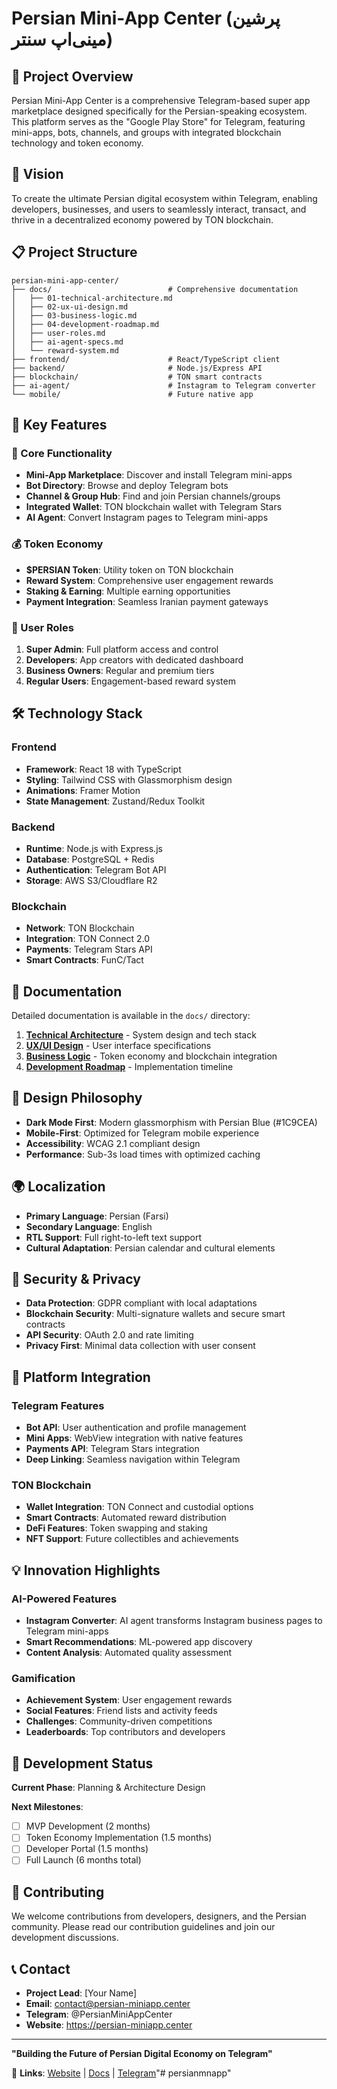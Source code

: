 # Persian Mini-App Center (پرشین مینی‌اپ سنتر)

## 🌟 Project Overview

Persian Mini-App Center is a comprehensive Telegram-based super app marketplace designed specifically for the Persian-speaking ecosystem. This platform serves as the "Google Play Store" for Telegram, featuring mini-apps, bots, channels, and groups with integrated blockchain technology and token economy.

## 🎯 Vision

To create the ultimate Persian digital ecosystem within Telegram, enabling developers, businesses, and users to seamlessly interact, transact, and thrive in a decentralized economy powered by TON blockchain.

## 📋 Project Structure

```
persian-mini-app-center/
├── docs/                          # Comprehensive documentation
│   ├── 01-technical-architecture.md
│   ├── 02-ux-ui-design.md
│   ├── 03-business-logic.md
│   ├── 04-development-roadmap.md
│   ├── user-roles.md
│   ├── ai-agent-specs.md
│   └── reward-system.md
├── frontend/                      # React/TypeScript client
├── backend/                       # Node.js/Express API
├── blockchain/                    # TON smart contracts
├── ai-agent/                      # Instagram to Telegram converter
└── mobile/                        # Future native app
```

## 🚀 Key Features

### 🎯 Core Functionality
- **Mini-App Marketplace**: Discover and install Telegram mini-apps
- **Bot Directory**: Browse and deploy Telegram bots
- **Channel & Group Hub**: Find and join Persian channels/groups
- **Integrated Wallet**: TON blockchain wallet with Telegram Stars
- **AI Agent**: Convert Instagram pages to Telegram mini-apps

### 💰 Token Economy
- **$PERSIAN Token**: Utility token on TON blockchain
- **Reward System**: Comprehensive user engagement rewards
- **Staking & Earning**: Multiple earning opportunities
- **Payment Integration**: Seamless Iranian payment gateways

### 👥 User Roles
1. **Super Admin**: Full platform access and control
2. **Developers**: App creators with dedicated dashboard
3. **Business Owners**: Regular and premium tiers
4. **Regular Users**: Engagement-based reward system

## 🛠 Technology Stack

### Frontend
- **Framework**: React 18 with TypeScript
- **Styling**: Tailwind CSS with Glassmorphism design
- **Animations**: Framer Motion
- **State Management**: Zustand/Redux Toolkit

### Backend
- **Runtime**: Node.js with Express.js
- **Database**: PostgreSQL + Redis
- **Authentication**: Telegram Bot API
- **Storage**: AWS S3/Cloudflare R2

### Blockchain
- **Network**: TON Blockchain
- **Integration**: TON Connect 2.0
- **Payments**: Telegram Stars API
- **Smart Contracts**: FunC/Tact

## 📖 Documentation

Detailed documentation is available in the `docs/` directory:

1. **[Technical Architecture](docs/01-technical-architecture.md)** - System design and tech stack
2. **[UX/UI Design](docs/02-ux-ui-design.md)** - User interface specifications
3. **[Business Logic](docs/03-business-logic.md)** - Token economy and blockchain integration
4. **[Development Roadmap](docs/04-development-roadmap.md)** - Implementation timeline

## 🎨 Design Philosophy

- **Dark Mode First**: Modern glassmorphism with Persian Blue (#1C9CEA)
- **Mobile-First**: Optimized for Telegram mobile experience
- **Accessibility**: WCAG 2.1 compliant design
- **Performance**: Sub-3s load times with optimized caching

## 🌍 Localization

- **Primary Language**: Persian (Farsi)
- **Secondary Language**: English
- **RTL Support**: Full right-to-left text support
- **Cultural Adaptation**: Persian calendar and cultural elements

## 🔐 Security & Privacy

- **Data Protection**: GDPR compliant with local adaptations
- **Blockchain Security**: Multi-signature wallets and secure smart contracts
- **API Security**: OAuth 2.0 and rate limiting
- **Privacy First**: Minimal data collection with user consent

## 📱 Platform Integration

### Telegram Features
- **Bot API**: User authentication and profile management
- **Mini Apps**: WebView integration with native features
- **Payments API**: Telegram Stars integration
- **Deep Linking**: Seamless navigation within Telegram

### TON Blockchain
- **Wallet Integration**: TON Connect and custodial options
- **Smart Contracts**: Automated reward distribution
- **DeFi Features**: Token swapping and staking
- **NFT Support**: Future collectibles and achievements

## 💡 Innovation Highlights

### AI-Powered Features
- **Instagram Converter**: AI agent transforms Instagram business pages to Telegram mini-apps
- **Smart Recommendations**: ML-powered app discovery
- **Content Analysis**: Automated quality assessment

### Gamification
- **Achievement System**: User engagement rewards
- **Social Features**: Friend lists and activity feeds
- **Challenges**: Community-driven competitions
- **Leaderboards**: Top contributors and developers

## 🚧 Development Status

**Current Phase**: Planning & Architecture Design

**Next Milestones**:
- [ ] MVP Development (2 months)
- [ ] Token Economy Implementation (1.5 months)
- [ ] Developer Portal (1.5 months)
- [ ] Full Launch (6 months total)

## 🤝 Contributing

We welcome contributions from developers, designers, and the Persian community. Please read our contribution guidelines and join our development discussions.

## 📞 Contact

- **Project Lead**: [Your Name]
- **Email**: contact@persian-miniapp.center
- **Telegram**: @PersianMiniAppCenter
- **Website**: https://persian-miniapp.center

---

**"Building the Future of Persian Digital Economy on Telegram"**

🔗 **Links**: [Website](https://persian-miniapp.center) | [Docs](docs/) | [Telegram](https://t.me/PersianMiniAppCenter)"# persianmnapp" 
